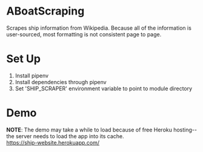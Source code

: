 # ABoatScraping
Scrapes ship information from Wikipedia. Because all of the information is user-sourced, most formatting is not consistent page to page.

# Set Up
1. Install pipenv
2. Install dependencies through pipenv
3. Set 'SHIP_SCRAPER' environment variable to point to module directory

# Demo
**NOTE**: The demo may take a while to load because of free Heroku hosting--the server needs to load the app into its cache.  
https://ship-website.herokuapp.com/
